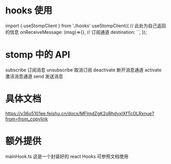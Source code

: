 # hooks 使用

import { useStompClient } from './hooks'
useStompClient({
// 此处为自己返回的信息
onReceiveMessage: (msg)=>{},
// 订阅通道
destination: ``,
});

# stomp 中的 API

subscribe 订阅消息
unsubscribe 取消订阅
deactivate 断开消息通道
activate 激活消息通道
send 发送消息

# 具体文档

https://v36o5101ee.feishu.cn/docx/MFlmdZgK2oRhdyxIXfTcOLRxnue?from=from_copylink

# 额外提供

mainHook.ts 这是一个封装好的 react Hooks 可参照文档使用
